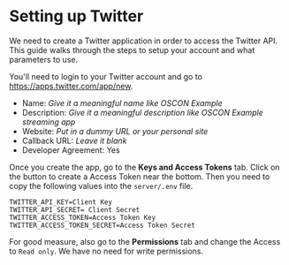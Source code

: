 # Setting up Twitter

We need to create a Twitter application in order to access the Twitter API. This guide walks through the steps to setup your account and what parameters to use.

You'll need to login to your Twitter account and go to https://apps.twitter.com/app/new.

* Name: _Give it a meaningful name like OSCON Example_
* Description: _Give it a meaningful description like OSCON Example streaming app_
* Website: _Put in a dummy URL or your personal site_
* Callback URL: _Leave it blank_
* Developer Agreement: Yes

Once you create the app, go to the **Keys and Access Tokens** tab. Click on the button to create a Access Token near the bottom. Then you need to copy the following values into the `server/.env` file.

```
TWITTER_API_KEY=Client Key
TWITTER_API_SECRET= Client Secret
TWITTER_ACCESS_TOKEN=Access Token Key
TWITTER_ACCESS_TOKEN_SECRET=Access Token Secret
```

For good measure, also go to the **Permissions** tab and change the Access to `Read only`. We have no need for write permissions.
